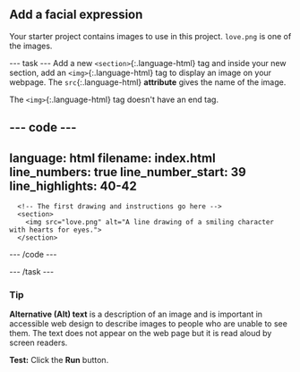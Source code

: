 <h2 class="c-project-heading--task">Add a facial expression</h2>

Your starter project contains images to use in this project. `love.png` is one of the images.

--- task ---
Add a new `<section>`{:.language-html} tag and inside your new section, add an `<img>`{:.language-html} tag to display an image on your webpage. The `src`{:.language-html} **attribute** gives the name of the image.

The `<img>`{:.language-html} tag doesn't have an end tag.
 
 <div class="c-project-code">

--- code ---
---
language: html
filename: index.html
line_numbers: true
line_number_start: 39
line_highlights: 40-42
---   
      <!-- The first drawing and instructions go here -->     
      <section>
        <img src="love.png" alt="A line drawing of a smiling character with hearts for eyes.">
      </section> 

--- /code ---

</div>

--- /task ---

<div class="c-project-callout c-project-callout--tip">

### Tip

**Alternative (Alt) text** is a description of an image and is important in accessible web design to describe images to people who are unable to see them. The text does not appear on the web page but it is read aloud by screen readers.

</div>

**Test:** Click the **Run** button. 